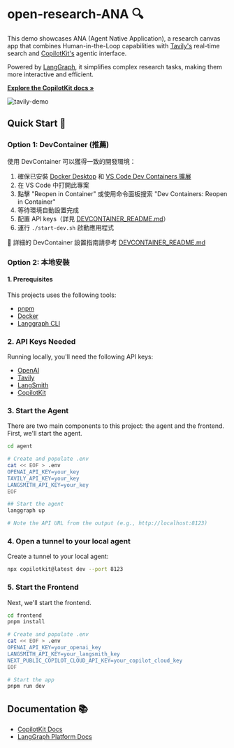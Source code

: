 # open-research-ANA 🔍

This demo showcases ANA (Agent Native Application), a research canvas app that combines Human-in-the-Loop capabilities with [Tavily's](https://tavily.com/) real-time search and [CopilotKit's](https://copilotkit.ai) agentic interface. 

Powered by [LangGraph](https://www.langchain.com/langgraph), it simplifies complex research tasks, making them more interactive and efficient.

<p align="left">
   <a href="https://docs.copilotkit.ai/coagents" rel="dofollow">
      <strong>Explore the CopilotKit docs »</strong>
   </a>
</p>

![tavily-demo](https://github.com/user-attachments/assets/70c7db1b-de5b-4fb2-b447-09a3a1b78d73)

## Quick Start 🚀

### Option 1: DevContainer (推薦)
使用 DevContainer 可以獲得一致的開發環境：

1. 確保已安裝 [Docker Desktop](https://www.docker.com/products/docker-desktop/) 和 [VS Code Dev Containers 擴展](https://marketplace.visualstudio.com/items?itemName=ms-vscode-remote.remote-containers)
2. 在 VS Code 中打開此專案
3. 點擊 "Reopen in Container" 或使用命令面板搜索 "Dev Containers: Reopen in Container"
4. 等待環境自動設置完成
5. 配置 API keys（詳見 [DEVCONTAINER_README.md](DEVCONTAINER_README.md)）
6. 運行 `./start-dev.sh` 啟動應用程式

📖 詳細的 DevContainer 設置指南請參考 [DEVCONTAINER_README.md](DEVCONTAINER_README.md)

### Option 2: 本地安裝

#### 1. Prerequisites
This projects uses the following tools:

- [pnpm](https://pnpm.io/installation)
- [Docker](https://docs.docker.com/get-docker/)
- [Langgraph CLI](https://langchain-ai.github.io/langgraph/cloud/reference/cli/)

### 2. API Keys Needed
Running locally, you'll need the following API keys:

- [OpenAI](https://platform.openai.com/api-keys)
- [Tavily](https://tavily.com/#pricing)
- [LangSmith](https://docs.smith.langchain.com/administration/how_to_guides/organization_management/create_account_api_key)
- [CopilotKit](https://cloud.copilotkit.ai)

### 3. Start the Agent
There are two main components to this project: the agent and the frontend. First, we'll start the agent.

```bash
cd agent

# Create and populate .env
cat << EOF > .env
OPENAI_API_KEY=your_key
TAVILY_API_KEY=your_key
LANGSMITH_API_KEY=your_key
EOF

## Start the agent
langgraph up

# Note the API URL from the output (e.g., http://localhost:8123)
```

### 4. Open a tunnel to your local agent
Create a tunnel to your local agent:
```bash
npx copilotkit@latest dev --port 8123
```

### 5. Start the Frontend
Next, we'll start the frontend.

```bash
cd frontend
pnpm install

# Create and populate .env
cat << EOF > .env
OPENAI_API_KEY=your_openai_key
LANGSMITH_API_KEY=your_langsmith_key
NEXT_PUBLIC_COPILOT_CLOUD_API_KEY=your_copilot_cloud_key
EOF

# Start the app
pnpm run dev
```

## Documentation 📚
- [CopilotKit Docs](https://docs.copilotkit.ai/coagents)
- [LangGraph Platform Docs](https://langchain-ai.github.io/langgraph/cloud/deployment/cloud/)
